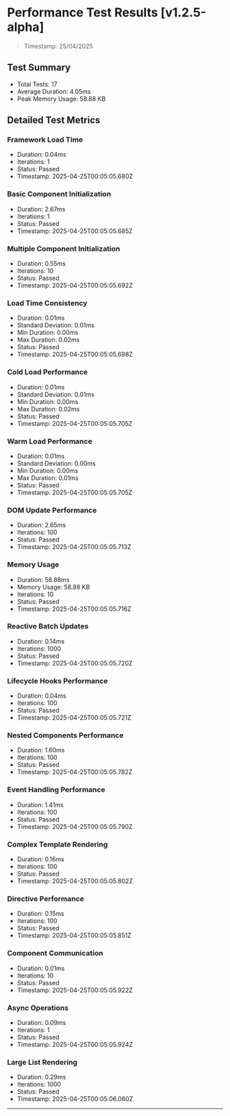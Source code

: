 # Performance Test Results [v1.2.5-alpha]
  
> Timestamp: 25/04/2025

## Test Summary
- Total Tests: 17
- Average Duration: 4.05ms
- Peak Memory Usage: 58.88 KB

## Detailed Test Metrics

### Framework Load Time
- Duration: 0.04ms
- Iterations: 1
- Status: Passed
- Timestamp: 2025-04-25T00:05:05.680Z

### Basic Component Initialization
- Duration: 2.67ms
- Iterations: 1
- Status: Passed
- Timestamp: 2025-04-25T00:05:05.685Z

### Multiple Component Initialization
- Duration: 0.55ms
- Iterations: 10
- Status: Passed
- Timestamp: 2025-04-25T00:05:05.692Z

### Load Time Consistency
- Duration: 0.01ms
- Standard Deviation: 0.01ms
- Min Duration: 0.00ms
- Max Duration: 0.02ms
- Status: Passed
- Timestamp: 2025-04-25T00:05:05.698Z

### Cold Load Performance
- Duration: 0.01ms
- Standard Deviation: 0.01ms
- Min Duration: 0.00ms
- Max Duration: 0.02ms
- Status: Passed
- Timestamp: 2025-04-25T00:05:05.705Z

### Warm Load Performance
- Duration: 0.01ms
- Standard Deviation: 0.00ms
- Min Duration: 0.00ms
- Max Duration: 0.01ms
- Status: Passed
- Timestamp: 2025-04-25T00:05:05.705Z

### DOM Update Performance
- Duration: 2.65ms
- Iterations: 100
- Status: Passed
- Timestamp: 2025-04-25T00:05:05.713Z

### Memory Usage
- Duration: 58.88ms
- Memory Usage: 58.88 KB
- Iterations: 10
- Status: Passed
- Timestamp: 2025-04-25T00:05:05.716Z

### Reactive Batch Updates
- Duration: 0.14ms
- Iterations: 1000
- Status: Passed
- Timestamp: 2025-04-25T00:05:05.720Z

### Lifecycle Hooks Performance
- Duration: 0.04ms
- Iterations: 100
- Status: Passed
- Timestamp: 2025-04-25T00:05:05.721Z

### Nested Components Performance
- Duration: 1.60ms
- Iterations: 100
- Status: Passed
- Timestamp: 2025-04-25T00:05:05.782Z

### Event Handling Performance
- Duration: 1.41ms
- Iterations: 100
- Status: Passed
- Timestamp: 2025-04-25T00:05:05.790Z

### Complex Template Rendering
- Duration: 0.16ms
- Iterations: 100
- Status: Passed
- Timestamp: 2025-04-25T00:05:05.802Z

### Directive Performance
- Duration: 0.15ms
- Iterations: 100
- Status: Passed
- Timestamp: 2025-04-25T00:05:05.851Z

### Component Communication
- Duration: 0.01ms
- Iterations: 10
- Status: Passed
- Timestamp: 2025-04-25T00:05:05.922Z

### Async Operations
- Duration: 0.09ms
- Iterations: 1
- Status: Passed
- Timestamp: 2025-04-25T00:05:05.924Z

### Large List Rendering
- Duration: 0.29ms
- Iterations: 1000
- Status: Passed
- Timestamp: 2025-04-25T00:05:06.060Z

---
